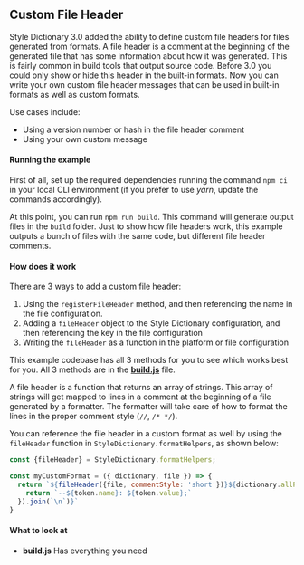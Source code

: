 ## Custom File Header

Style Dictionary 3.0 added the ability to define custom file headers for files generated from formats. A file header is a comment at the beginning of the generated file that has some information about how it was generated. This is fairly common in build tools that output source code. Before 3.0 you could only show or hide this header in the built-in formats. Now you can write your own custom file header messages that can be used in built-in formats as well as custom formats. 

Use cases include:

- Using a version number or hash in the file header comment
- Using your own custom message


#### Running the example

First of all, set up the required dependencies running the command `npm ci` in your local CLI environment (if you prefer to use *yarn*, update the commands accordingly).

At this point, you can run `npm run build`. This command will generate output files in the `build` folder. Just to show how file headers work, this example outputs a bunch of files with the same code, but different file header comments. 


#### How does it work

There are 3 ways to add a custom file header:

1. Using the `registerFileHeader` method, and then referencing the name in the file configuration.
1. Adding a `fileHeader` object to the Style Dictionary configuration, and then referencing the key in the file configuration
1. Writing the `fileHeader` as a function in the platform or file configuration

This example codebase has all 3 methods for you to see which works best for you. All 3 methods are in the [**build.js**](/build.js) file. 

A file header is a function that returns an array of strings. This array of strings will get mapped to lines in a comment at the beginning of a file generated by a formatter. The formatter will take care of how to format the lines in the proper comment style (`//`, `/* */`).

You can reference the file header in a custom format as well by using the `fileHeader` function in `StyleDictionary.formatHelpers`, as shown below: 

```javascript
const {fileHeader} = StyleDictionary.formatHelpers;

const myCustomFormat = ({ dictionary, file }) => {
  return `${fileHeader({file, commentStyle: 'short'})}${dictionary.allProperties.map(token => {
    return `--${token.name}: ${token.value};`
  }).join(`\n`)}`
}
```

#### What to look at

* **build.js** Has everything you need
